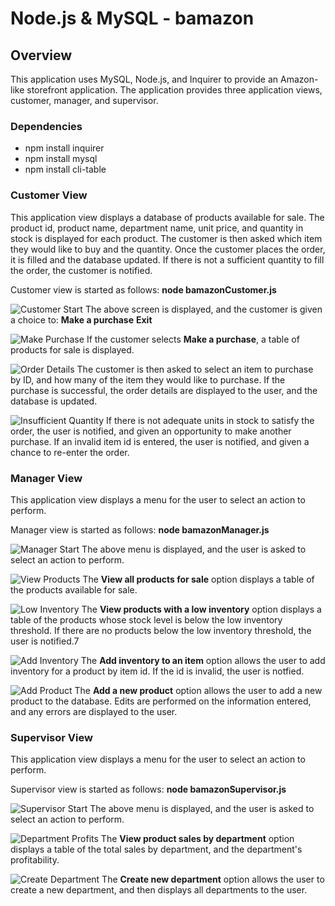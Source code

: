 # Node.js & MySQL - bamazon

## Overview

This application uses MySQL, Node.js, and Inquirer to provide an Amazon-like 
storefront application. The application provides three application views, 
customer, manager, and supervisor.

### Dependencies

* npm install inquirer
* npm install mysql
* npm install cli-table

### Customer View

This application view displays a database of products available for sale. The
product id, product name, department name, unit price, and quantity in stock 
is displayed for each product. The customer is then asked which item they would
like to buy and the quantity. Once the customer places the order, it is filled
and the database updated. If there is not a sufficient quantity to fill the
order, the customer is notified.

Customer view is started as follows: **node bamazonCustomer.js**

![Customer Start](images/customer_start.png)
The above screen is displayed, and the customer is given a choice to:
    **Make a purchase**
    **Exit**

![Make Purchase](images/make_purchase.png)
If the customer selects **Make a purchase**, a table of products for sale is
displayed.

![Order Details](images/order_details.png)
The customer is then asked to select an item to purchase by ID, and how many
of the item they would like to purchase. If the purchase is successful, the
order details are displayed to the user, and the database is updated.

![Insufficient Quantity](images/insufficient_quantity.png)
If there is not adequate units in stock to satisfy the order, the user is
notified, and given an opportunity to make another purchase. If an invalid
item id is entered, the user is notified, and given a chance to re-enter the
order.

### Manager View

This application view displays a menu for the user to select an action to
perform. 

Manager view is started as follows: **node bamazonManager.js**

![Manager Start](images/manager_start.png)
The above menu is displayed, and the user is asked to select an action to
perform.

![View Products](images/view_products.png)
The **View all products for sale** option displays a table of the products
available for sale.

![Low Inventory](images/low_inventory.png)
The **View products with a low inventory** option displays a table of the
products whose stock level is below the low inventory threshold. If there are
no products below the low inventory threshold, the user is notified.7

![Add Inventory](images/add_inventory.png)
The **Add inventory to an item** option allows the user to add inventory for
a product by item id. If the id is invalid, the user is notfied.

![Add Product](images/add_product.png)
The **Add a new product** option allows the user to add a new product to the
database. Edits are performed on the information entered, and any errors are
displayed to the user.

### Supervisor View

This application view displays a menu for the user to select an action to
perform.

Supervisor view is started as follows: **node bamazonSupervisor.js**

![Supervisor Start](images/supervisor_start.png)
The above menu is displayed, and the user is asked to select an action to
perform.

![Department Profits](images/dept_profit.png)
The **View product sales by department** option displays a table of the
total sales by department, and the department's profitability.

![Create Department](images/create_dept.png)
The **Create new department** option allows the user to create a new
department, and then displays all departments to the user.

